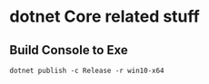 # dotnet Core related stuff

## Build Console to Exe
```
dotnet publish -c Release -r win10-x64
```
